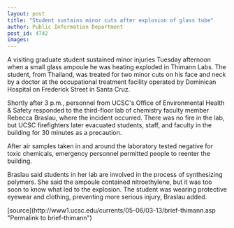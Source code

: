 ```yaml
---
layout: post
title: "Student sustains minor cuts after explosion of glass tube"
author: Public Information Department
post_id: 4742
images:
---
```


<a name="content" id="content"></a>
<p>
  A visiting graduate student sustained minor injuries Tuesday afternoon when a small glass ampoule he was heating exploded in Thimann Labs. The student, from Thailand, was treated for two minor cuts on his face and neck by a doctor at the occupational treatment facility operated by Dominican Hospital on Frederick Street in Santa Cruz.
</p>
<p>
  Shortly after 3 p.m., personnel from UCSC's Office of Environmental Health &amp; Safety responded to the third-floor lab of chemistry faculty member Rebecca Braslau, where the incident occurred. There was no fire in the lab, but UCSC firefighters later evacuated students, staff, and faculty in the building for 30 minutes as a precaution.
</p>
<p>
  After air samples taken in and around the laboratory tested negative for toxic chemicals, emergency personnel permitted people to reenter the building.
</p>
<p>
  Braslau said students in her lab are involved in the process of synthesizing polymers. She said the ampoule contained nitroethylene, but it was too soon to know what led to the explosion. The student was wearing protective eyewear and clothing, preventing more serious injury, Braslau added.
</p>
[source](http://www1.ucsc.edu/currents/05-06/03-13/brief-thimann.asp "Permalink to brief-thimann")
